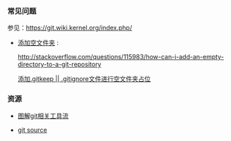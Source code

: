 ### 常见问题

参见：https://git.wiki.kernel.org/index.php/

* [添加空文件夹](https://git.wiki.kernel.org/index.php/GitFaq#Can_I_add_empty_directories.3F) :

  http://stackoverflow.com/questions/115983/how-can-i-add-an-empty-directory-to-a-git-repository

  [添加.gitkeep || .gitignore文件进行空文件夹占位](http://stackoverflow.com/questions/7229885/what-are-the-differences-between-gitignore-and-gitkeep)

### 资源

- [图解git相关工具流](http://www.jianshu.com/p/08ad7e427fec)

- [git source](https://github.com/git/git)


